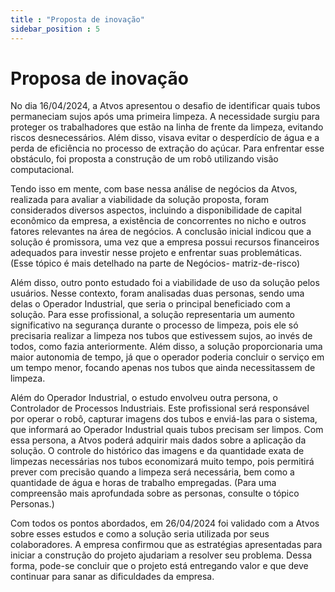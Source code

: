 ```yaml
---
title : "Proposta de inovação"
sidebar_position : 5
---
```


# Proposa de inovação 

No dia 16/04/2024, a Atvos apresentou o desafio de identificar quais tubos permaneciam sujos após uma primeira limpeza. A necessidade surgiu para proteger os trabalhadores que estão na linha de frente da limpeza, evitando riscos desnecessários. Além disso, visava evitar o desperdício de água e a perda de eficiência no processo de extração do açúcar. Para enfrentar esse obstáculo, foi proposta a construção de um robô utilizando visão computacional.

Tendo isso em mente, com base nessa análise de negócios da Atvos, realizada para avaliar a viabilidade da solução proposta, foram considerados diversos aspectos, incluindo a disponibilidade de capital econômico da empresa, a existência de concorrentes no nicho e outros fatores relevantes na área de negócios. A conclusão inicial indicou que a solução é promissora, uma vez que a empresa possui recursos financeiros adequados para investir nesse projeto e enfrentar suas problemáticas. (Esse tópico é mais detelhado na parte de Negócios- matriz-de-risco)

Além disso, outro ponto estudado foi a viabilidade de uso da solução pelos usuários. Nesse contexto, foram analisadas duas personas, sendo uma delas o Operador Industrial, que seria o principal beneficiado com a solução. Para esse profissional, a solução representaria um aumento significativo na segurança durante o processo de limpeza, pois ele só precisaria realizar a limpeza nos tubos que estivessem sujos, ao invés de todos, como fazia anteriormente. Além disso, a solução proporcionaria uma maior autonomia de tempo, já que o operador poderia concluir o serviço em um tempo menor, focando apenas nos tubos que ainda necessitassem de limpeza.


Além do Operador Industrial, o estudo envolveu outra persona, o Controlador de Processos Industriais. Este profissional será responsável por operar o robô, capturar imagens dos tubos e enviá-las para o sistema, que informará ao Operador Industrial quais tubos precisam ser limpos. Com essa persona, a Atvos poderá adquirir mais dados sobre a aplicação da solução. O controle do histórico das imagens e da quantidade exata de limpezas necessárias nos tubos economizará muito tempo, pois permitirá prever com precisão quando a limpeza será necessária, bem como a quantidade de água e horas de trabalho empregadas. (Para uma compreensão mais aprofundada sobre as personas, consulte o tópico Personas.)

Com todos os pontos abordados, em 26/04/2024 foi validado com a Atvos sobre esses estudos e como a solução seria utilizada por seus colaboradores. A empresa confirmou que as estratégias apresentadas para iniciar a construção do projeto ajudariam a resolver seu problema. Dessa forma, pode-se concluir que o projeto está entregando valor e que deve continuar para sanar as dificuldades da empresa.